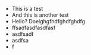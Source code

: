- This is a test
- And this is another test
- Hello? Doeighgfhdfghdfghdfg
- ffsadfasdfasdfasf
- asdfsadf
- asdfsa
- f
